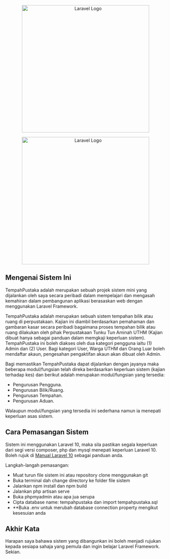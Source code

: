 <p align="center"><a href="https://laravel.com" target="_blank"><img src="https://raw.githubusercontent.com/laravel/art/master/logo-lockup/5%20SVG/2%20CMYK/1%20Full%20Color/laravel-logolockup-cmyk-red.svg" width="400" alt="Laravel Logo"></a></p>

<p align="center"><a href="https://laravel.com" target="_blank"><img src="https://raw.githubusercontent.com/laravel/art/master/logo-lockup/5%20SVG/2%20CMYK/1%20Full%20Color/laravel-logolockup-cmyk-red.svg" width="400" alt="Laravel Logo"></a></p>

## Mengenai Sistem Ini

TempahPustaka adalah merupakan sebuah projek sistem mini yang dijalankan oleh saya secara peribadi dalam mempelajari dan mengasah kemahiran dalam pembangunan aplikasi berasaskan web dengan menggunakan Laravel Framework. 

TempahPustaka adalah merupakan sebuah sistem tempahan bilik atau ruang di perpustakaan. Kajian ini diambil berdasarkan pemahaman dan gambaran kasar secara peribadi bagaimana proses tempahan bilik atau ruang dilakukan oleh pihak Perpustakaan Tunku Tun Aminah UTHM (Kajian dibuat hanya sebagai panduan dalam memgkaji keperluan sistem). TempahPustaka ini boleh diakses oleh dua kategori pengguna iaitu (1) Admin dan (2) User. Bagi kategori User, Warga UTHM dan Orang Luar boleh mendaftar akaun, pengesahan pengaktifan akaun akan dibuat oleh Admin.

Bagi memastikan TempahPustaka dapat dijalankan dengan jayanya maka beberapa modul/fungsian telah direka berdasarkan keperluan sistem (kajian terhadap kes) dan berikut adalah merupakan modul/fungsian yang tersedia:

- Pengurusan Pengguna.
- Pengurusan Bilik/Ruang.
- Pengurusan Tempahan.
- Pengurusan Aduan.

Walaupun modul/fungsian yang tersedia ini sederhana namun ia menepati keperluan asas sistem.

## Cara Pemasangan Sistem

Sistem ini menggunakan Laravel 10, maka sila pastikan segala keperluan dari segi versi composer, php dan mysql menepati keperluan Laravel 10. Boleh rujuk di  [Manual Laravel 10](https://laravel.com/docs/10.x/releases) sebagai panduan anda.

Langkah-langah pemasangan:
- Muat turun file sistem ini atau repository clone menggunakan git
- Buka terminal dah change directory ke folder file sistem
- Jalankan npm install dan npm build
- Jalankan php artisan serve
- Buka phpmyadmin atau apa jua serupa
- Cipta database name: tempahpustaka dan import tempahpustaka.sql
- **Buka .env untuk merubah database connection property mengikut kesesuian anda

## Akhir Kata

Harapan saya bahawa sistem yang dibangunkan ini boleh menjadi rujukan kepada sesiapa sahaja yang pemula dan ingin belajar Laravel Framework. 
Sekian.


